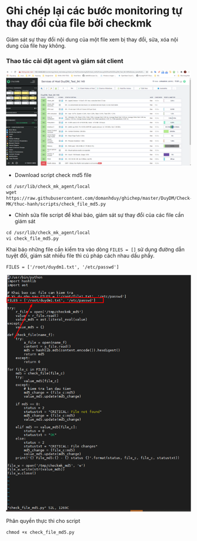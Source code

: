 # Ghi chép lại các bước monitoring tự thay đổi của file bởi checkmk

Giám sát sự thay đổi nội dung của một file xem bị thay đổi, sửa, xóa nội dung của file hay không.

### Thao tác cài đặt agent và giám sát client


![](../images/giam-sat-thay-doi-file/Screenshot_264.png)

- Download script check md5 file

```
cd /usr/lib/check_mk_agent/local
wget https://raw.githubusercontent.com/domanhduy/ghichep/master/DuyDM/Check-MK/thuc-hanh/scripts/check_file_md5.py
```

- Chỉnh sửa file script để khai báo, giám sát sự thay đổi của các file cần giám sát

```
cd /usr/lib/check_mk_agent/local
vi check_file_md5.py
```

Khai báo những file cần kiểm tra vào dòng `FILES = []` sử dụng đường dẫn tuyệt đối, giám sát nhiều file thì cú pháp cách nhau dấu phẩy.

```
FILES = ['/root/duydm1.txt', '/etc/passwd']
```

![](../images/giam-sat-thay-doi-file/Screenshot_265.png)

Phân quyền thực thi cho script

```
chmod +x check_file_md5.py
```









































